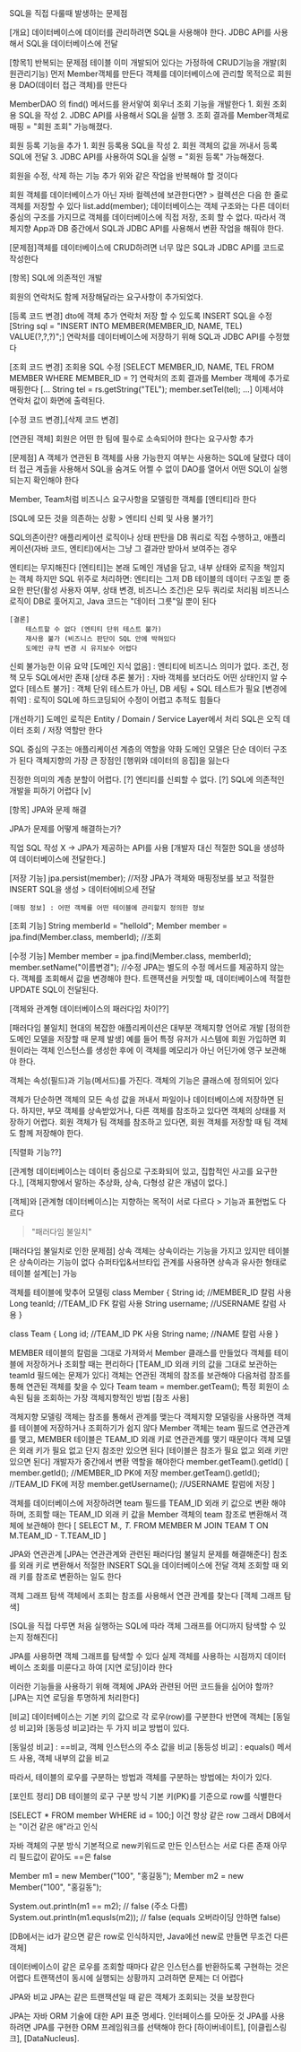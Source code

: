 SQL을 직접 다룰때 발생하는 문제점


[개요] 
데이터베이스에 데이터를 관리하려면 SQL을 사용해야 한다.
JDBC API를 사용해서 SQL을 데이터베이스에 전달

[항목1]
반복되는 문제점
테이블 이미 개발되어 있다는 가정하에 CRUD기능을 개발(회원관리기능)
먼저 Member객체를 만든다
객체를 데이터베이스에 관리할 목적으로 회원용 DAO(데이터 접근 객체)를 만든다

MemberDAO 의 find() 메서드를 완서앟여 회우너 조회 기능을 개발한다
    1. 회원 조회용 SQL을 작성
    2. JDBC API를 사용해서 SQL을 실행
    3. 조회 결과를 Member객체로 매핑
= "회원 조회" 가능해졌다.

회원 등록 기능을 추가
    1. 회원 등록용 SQL을 작성
    2. 회원 객체의 값을 꺼내서 등록 SQL에 전달
    3. JDBC API를 사용하여 SQL을 실행
= "회원 등록" 가능해졌다.

회원을 수정, 삭제 하는 기능 추가
위와 같은 작업을 반복해야 할 것이다

회원 객체를 데이터베이스가 아닌 자바 컬렉션에 보관한다면? > 컬렉션은 다음 한 줄로 객체를 저장할 수 있다
    list.add(member);
데이터베이스는 객체 구조와는 다른 데이터 중심의 구조를 가지므로 객체를 데이터베이스에 직접 저장, 조회 할 수 없다.
따라서 객체지향 App과 DB 중간에서 SQL과 JDBC API를 사용해서 변환 작업을 해줘야 한다.

[문제점]객체를 데이터베이스에 CRUD하려면 너무 많은 SQL과 JDBC API를 코드로 작성한다

[항목]
SQL에 의존적인 개발

회원의 연락처도 함께 저장해달라는 요구사항이 추가되었다.

[등록 코드 변경]
dto에 객체 추가
연락처 저장 할 수 있도록 INSERT SQL을 수정
[String sql = "INSERT INTO MEMBER(MEMBER_ID, NAME, TEL) VALUE(?,?,?)";]
연락처를 데이터베이스에 저장하기 위해 SQL과 JDBC API를 수정했다

[조회 코드 변경]
조회용 SQL 수정
[SELECT MEMBER_ID, NAME, TEL FROM MEMBER WHERE MEMBER_ID = ?]
연락처의 조회 결과를 Member 객체에 추가로 매핑한다
[...
String tel = rs.getString("TEL");
member.setTel(tel);
...]
이제서야 연락처 값이 화면에 출력된다.

[수정 코드 변경],[삭제 코드 변경]

[연관된 객체]
회원은 어떤 한 팀에 필수로 소속되어야 한다는 요구사항 추가

[문제점]
    A 객체가 연관된 B 객체를 사용 가능한지 여부는 사용하는 SQL에 달렸다
    데이터 접근 계츨을 사용해서 SQL을 숨겨도 어쩔 수 없이 DAO를 열어서 어떤 SQL이 실행되는지 확인해야 한다

Member, Team처럼 비즈니스 요구사항을 모델링한 객체를 [엔티티]라 한다

[SQL에 모든 것을 의존하는 상황 > 엔티티 신뢰 및 사용 불가?]

SQL의존이란?
    애플리케이션 로직이나 상태 판탄을 DB 쿼리로 직접 수행하고, 애플리케이션(자바 코드, 엔티티)에서는
    그냥 그 결과만 받아서 보여주는 경우

엔티티는 무지해진다
    [엔티티]는 본래 도메인 개념을 담고, 내부 상태와 로직을 책임지는 객체
    하지만 SQL 위주로 처리하면:
        엔티티는 그저 DB 테이블의 데이터 구조일 뿐
        중요한 판단(활성 사용자 여부, 상태 변경, 비즈니스 조건)은 모두 쿼리로 처리됨
        비즈니스 로직이 DB로 흧어지고, Java 코드는 "데이터 그릇"일 뿐이 된다

    [결론]
        테스트할 수 없다 (엔티티 단위 테스트 불가)
        재사용 불가 (비즈니스 판단이 SQL 안에 박혀있다
        도메인 규칙 변경 시 유지보수 어렵다

신뢰 불가능한 이유 요약
    [도메인 지식 없음] : 엔티티에 비즈니스 의미가 없다. 조건, 정책 모두 SQL에서만 존재
    [상태 추론 불가] : 자바 객체를 보더라도 어떤 상태인지 알 수 없다
    [테스트 불가] : 객체 단위 테스트가 아닌, DB 세팅 + SQL 테스트가 필요
    [변경에 취약] : 로직이 SQL에 하드코딩되어 수정이 어렵고 추적도 힘들다

[개선하기]
    도메인 로직은 Entity / Domain / Service Layer에서 처리
    SQL은 오직 데이터 조회 / 저장 역할만 한다

SQL 중심의 구조는 애플리케이션 계층의 역할을 약화
도메인 모델은 단순 데이터 구조가 된다
객체지향의 가장 큰 장점인 [행위와 데이터의 응집]을 잃는다


진정한 의미의 계층 분할이 어렵다. [?]
엔티티를 신뢰할 수 없다. [?]
SQL에 의존적인 개발을 피하기 어렵다 [v]

[항목]
JPA와 문제 해결

JPA가 문제를 어떻게 해결하는가?

직업 SQL 작성 X -> JPA가 제공하는 API를 사용
[개발자 대신 적절한 SQL을 생성하여 데이터베이스에 전달한다.]

[저장 기능]
jpa.persist(member); //저장
JPA가 객체와 매핑정보를 보고 적절한 INSERT SQL을 생성 > 데이터에비으세 전달

    [매핑 정보] : 어떤 객체를 어떤 테이블에 관리할지 정의한 정보

[조회 기능]
String memberId = "helloId";
Member member = jpa.find(Member.class, memberId);   //조회

[수정 기능]
Member member = jpa.find(Member.class, memberId);
member.setName("이름변경"); //수정
JPA는 별도의 수정 메서드를 제공하지 않는다.
객체를 조회해서 값을 변경해야 한다.
트랜잭션을 커밋할 때, 데이터베이스에 적절한 UPDATE SQL이 전달된다.

[객체와 관계형 데이터베이스의 패러다임 차이??]

[패러다임 불일치]
현대의 복잡한 애플리케이션은 대부분 객체지향 언어로 개발
[정의한 도메인 모델을 저장할 때 문제 발생]
예를 들어 특정 유저가 시스템에 회원 가입하면 회원이라는 객체 인스턴스를 생성한 후에 이 객체를 메모리가 아닌 어딘가에 영구 보관해야 한다.

객체는 속성(필드)과 기능(메서드)를 가진다.
객체의 기능은 클래스에 정의되어 있다

객체가 단순하면 객체의 모든 속성 값을 꺼내서 파일이나 데이터베이스에 저장하면 된다.
하지만, 부모 객체를 상속받았거나, 다른 객체를 참조하고 있다면 객체의 상태를 저장하기 어렵다.
회원 객체가 팀 객체를 참조하고 있다면, 회원 객체를 저장할 때 팀 객체도 함께 저장해야 한다.

[직렬화 기능??]

[관계형 데이터베이스는 데이터 중심으로 구조화되어 있고, 집합적인 사고를 요구한다.],
[객체지향에서 말하는 추상화, 상속, 다형성 같은 개념이 없다.]

[객체]와 [관계형 데이터베이스]는 지향하는 목적이 서로 다르다 > 기능과 표현법도 다르다
> "패러다임 불일치"

[패러다임 불일치로 인한 문제점]
상속
    객체는 상속이라는 기능을 가지고 있지만 테이블은 상속이라는 기능이 없다
    슈퍼타입&서브타입 관계를 사용하면 상속과 유사한 형태로 테이블 설계[는] 가능

객체를 테이블에 맞추어 모델링
class Member {
    String id;  //MEMBER_ID 칼럼 사용
    Long teanId;    //TEAM_ID FK 칼럼 사용
    String username;    //USERNAME 칼럼 사용
}

class Team {
    Long id;    //TEAM_ID PK 사용
    String name;    //NAME 칼럼 사용
}

MEMBER 테이블의 칼럼을 그대로 가져와서 Member 클래스를 만들었다
객체를 테이블에 저장하거나 조회할 때는 편리하다
[TEAM_ID 외래 키의 값을 그대로 보관하는 teamId 필드에는 문제가 있다]
객체는 연관된 객체의 참조를 보관해야 다음처럼 참조를 통해 연관된 객체를 찾을 수 있다
    Team team = member.getTeam();
특정 회원이 소속된 팀을 조회하는 가장 객체지향적인 방법 [참조 사용]


객체지향 모델링
    객체는 참조를 통해서 관계를 맺는다
    객체지향 모델링을 사용하면 객체를 테이블에 저장하거나 조회하기가 쉽지 않다
    Member 객체는 team 필드로 연관관계를 맺고, MEMBER 테이블은 TEAM_ID 외래 키로 연관관계를 맺기 때문이다
    객체 모델은 외래 키가 필요 없고 단지 참조만 있으면 된다
    [테이블은 참조가 필요 없고 외래 키만 있으면 된다]
개발자가 중간에서 변환 역할을 해야한다
member.getTeam().getId()
[
member.getId(); //MEMBER_ID PK에 저장
member.getTeam().getId();   //TEAM_ID FK에 저장
member.getUsername();   //USERNAME 칼럼에 저장
]

객체를 데이터베이스에 저장하려면 team 필드를 TEAM_ID 외래 키 값으로 변환 해야 하며,
조회할 때는 TEAM_ID 외래 키 값을 Member 객체의 team 참조로 변환해서 객체에 보관해야 한다
[
SELECT M.*, T.*
    FROM MEMBER M
    JOIN TEAM T ON M.TEAM_ID - T.TEAM_ID
]

JPA와 연관관계
[JPA는 연관관계와 관련된 패러다임 불일치 문제를 해결해준다]
참조를 외래 키로 변환해서 적절한 INSERT SQL을 데이터베이스에 전달
객체 조회할 때 외래 키를 참조로 변환하는 일도 한다

객체 그래프 탐색
객체에서 조회는 참조를 사용해서 연관 관계를 찾는다
[객체 그래프 탐색]

[SQL을 직접 다루면 처음 실행하는 SQL에 따라 객체 그래프를 어디까지 탐색할 수 있는지 정해진다]

JPA를 사용하면 객체 그래프를 탐색할 수 있다
실제 객체를 사용하는 시점까지 데이터베이스 조회를 미룬다고 하여 [지연 로딩]이라 한다

이러한 기능들을 사용하기 위해 객체에 JPA와 관련된 어떤 코드들을 심어야 할까?
[JPA는 지연 로딩을 투명하게 처리한다]

[비교]
데이터베이스는 기본 키의 값으로 각 로우(row)를 구분한다
반면에 객체는 [동일성 비교]와 [동등성 비교]라는 두 가지 비교 방법이 있다.

[동일성 비교] : ==비교, 객체 인스턴스의 주소 값을 비교
[동등성 비교] : equals() 메서드 사용, 객체 내부의 값을 비교

따라서, 테이블의 로우를 구분하는 방법과 객체를 구분하는 방법에는 차이가 있다.

[포인트 정리]
DB 테이블의 로구 구분 방식
    기본 키(PK)를 기준으로 row를 식별한다

[SELECT * FROM member WHERE id = 100;]
    이건 항상 같은 row
    그래서 DB에서는 "이건 같은 애"라고 인식

자바 객체의 구분 방식
    기본적으로 new키워드로 만든 인스턴스는 서로 다른 존재
    아무리 필드값이 같아도 ==은 false

Member m1 = new Member("100", "홍길동");
Member m2 = new Member("100", "홍길동");

System.out.println(m1 == m2);   // false (주소 다름)
System.out.println(m1.equsls(m2));  // false (equals 오버라이딩 안하면 false)

[DB에서는 id가 같으면 같은 row로 인식하지만, Java에선 new로 만들면 무조건 다른 객체]

데이터베이스이 같은 로우를 조회할 때마다 같은 인스턴스를 반환하도록 구현하는 것은 어렵다
트랜잭션이 동시에 실행되는 상황까지 고려하면 문제는 더 어렵다

JPA와 비교
JPA는 같은 트랜잭션일 때 같은 객체가 조회되는 것을 보장한다

JPA는 자바 ORM 기술에 대한 API 표준 명세다.
인터페이스를 모아둔 것
JPA를 사용하려면 JPA를 구현한 ORM 프레임워크를 선택해야 한다
[하이버네이트], [이클립스링크], [DataNucleus].
